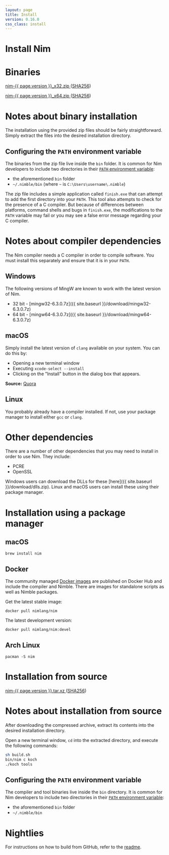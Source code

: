 ```yaml
---
layout: page
title: Install
version: 0.16.0
css_class: install
---
```


<h1 class="text-centered page-title main-heading">Install Nim</h1>
<h1>Binaries</h1>
<div class="pure-g">
  <div class="pure-u-1 pure-u-md-2-5 os-box">
    <i class="fa fa-windows fa-5x" aria-hidden="true"></i>
    <div class="links">
      <p>
        <a href="{{ site.baseurl }}/download/nim-{{ page.version }}_x32.zip">
          nim-{{ page.version }}_x32.zip
        </a>
          (<a href="{{ site.baseurl }}/download/nim-{{ page.version }}_x32.zip.sig">SHA256</a>)
      </p>
      <p>
        <a href="{{ site.baseurl }}/download/nim-{{ page.version }}_x64.zip">
          nim-{{ page.version }}_x64.zip
        </a>
          (<a href="{{ site.baseurl }}/download/nim-{{ page.version }}_x64.zip.sig">SHA256</a>)
      </p>
    </div>
  </div>
</div>

# Notes about binary installation

The installation using the provided zip files should be fairly
straightforward. Simply extract the files into the desired installation
directory.

## Configuring the ``PATH`` environment variable

The binaries from the zip file live inside the ``bin`` folder.
It is common for Nim developers to include two directories in their
[``PATH`` environment variable](https://en.wikipedia.org/wiki/PATH_(variable)):

* the aforementioned ``bin`` folder
* ``~/.nimble/bin`` (where ``~`` is ``C:\Users\username\.nimble``)

The zip file includes a simple application called ``finish.exe`` that can
attempt to add the first directory into your ``PATH``.
This tool also attempts to check for the
presence of a C compiler. But because of differences between platforms,
command shells and bugs in ``finish.exe``, the modifications to the ``PATH``
variable may fail or you may see a false error message regarding your
C compiler.

# Notes about compiler dependencies

The Nim compiler needs a C compiler in order to compile software. You must
install this separately and ensure that it is in your ``PATH``.

## Windows

The following versions of MingW are known to work with the latest version of
Nim.

<!-- TODO: Instructions on what to do with these 7z files? -->

* 32 bit - [mingw32-6.3.0.7z]({{ site.baseurl }}/download/mingw32-6.3.0.7z)
* 64 bit - [mingw64-6.3.0.7z]({{ site.baseurl }}/download/mingw64-6.3.0.7z)

## macOS

Simply install the latest version of ``clang`` available on your system.
You can do this by:

* Opening a new terminal window
* Executing ``xcode-select --install``
* Clicking on the "Install" button in the dialog box that appears.

**Source:** [Quora](https://www.quora.com/How-do-I-successfully-set-up-LLVM-clang-on-Mac-OS-X-El-Capitan/answer/James-McInnes-1?srid=hq2O)

## Linux

You probably already have a compiler installed. If not, use your package
manager to install either ``gcc`` or ``clang``.

# Other dependencies

There are a number of other dependencies that you may need to install in order
to use Nim. They include:

* PCRE
* OpenSSL

Windows users can download the DLLs for these
[here]({{ site.baseurl }}/download/dlls.zip). Linux and macOS users can
install these using their package manager.

# Installation using a package manager

## macOS

```
brew install nim
```

## Docker

The community managed [Docker images](https://hub.docker.com/r/nimlang/nim/)
are published on Docker Hub and include
the compiler and Nimble. There are images for standalone scripts as well as
Nimble packages.

Get the latest stable image:

```
docker pull nimlang/nim
```

The latest development version:

```
docker pull nimlang/nim:devel
```

## Arch Linux

```
pacman -S nim
```

# Installation from source

<div class="pure-g">
  <div class="pure-u-1 pure-u-md-4-5 os-box">
    <i class="fa fa-windows fa-5x" aria-hidden="true"></i>
    <i class="fa fa-apple fa-5x" aria-hidden="true"></i>
    <i class="fa fa-linux fa-5x" aria-hidden="true"></i>
    <div class="links">
      <p>
        <a href="{{ site.baseurl }}/download/nim-{{ page.version }}.tar.xz">
          nim-{{ page.version }}.tar.xz
        </a>
          (<a href="{{ site.baseurl }}/download/nim-{{ page.version }}.tar.xz.sig">SHA256</a>)
      </p>
    </div>
  </div>
</div>

# Notes about installation from source

After downloading the compressed archive, extract its contents into the
desired installation directory.

Open a new terminal window, ``cd`` into the extracted directory, and
execute the following commands:

```bash
sh build.sh
bin/nim c koch
./koch tools
```

## Configuring the ``PATH`` environment variable

The compiler and tool binaries live inside the ``bin`` directory.
It is common for Nim developers to include two directories in their
[``PATH`` environment variable](https://en.wikipedia.org/wiki/PATH_(variable)):

* the aforementioned ``bin`` folder
* ``~/.nimble/bin``

# Nightlies

For instructions on how to build from GitHub, refer to the
[readme](https://github.com/nim-lang/Nim#compiling).